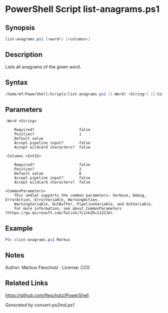 # PowerShell Script list-anagrams.ps1

## Synopsis
```powershell
list-anagrams.ps1 [<word>] [<columns>]
```

## Description
Lists all anagrams of the given word.

## Syntax
```powershell
/home/mf/PowerShell/Scripts/list-anagrams.ps1 [[-Word] <String>] [[-Columns] <Int32>] [<CommonParameters>]
```

## Parameters

```
-Word <String>
    
    Required?                    false
    Position?                    1
    Default value                
    Accept pipeline input?       false
    Accept wildcard characters?  false
```

```
-Columns <Int32>
    
    Required?                    false
    Position?                    2
    Default value                8
    Accept pipeline input?       false
    Accept wildcard characters?  false
```

```
<CommonParameters>
    This cmdlet supports the common parameters: Verbose, Debug, ErrorAction, ErrorVariable, WarningAction, 
    WarningVariable, OutBuffer, PipelineVariable, and OutVariable.
    For more information, see about_CommonParameters (https://go.microsoft.com/fwlink/?LinkID=113216).
```

## Example
```powershell
PS>.\list-anagrams.ps1 Markus
```


## Notes
Author: Markus Fleschutz · License: CC0

## Related Links
https://github.com/fleschutz/PowerShell

*Generated by convert-ps2md.ps1*
